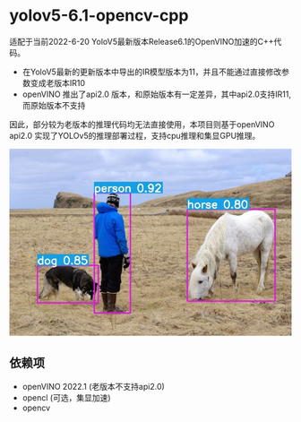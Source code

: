 # yolov5-6.1-opencv-cpp

适配于当前2022-6-20 YoloV5最新版本Release6.1的OpenVINO加速的C++代码。

- 在YoloV5最新的更新版本中导出的IR模型版本为11，并且不能通过直接修改参数变成老版本IR10
- openVINO 推出了api2.0 版本，和原始版本有一定差异，其中api2.0支持IR11,而原始版本不支持

因此，部分较为老版本的推理代码均无法直接使用，本项目则基于openVINO api2.0 实现了YOLOv5的推理部署过程，支持cpu推理和集显GPU推理。

![](result.jpg)

## 依赖项
- openVINO 2022.1 (老版本不支持api2.0)
- opencl (可选，集显加速)
- opencv

